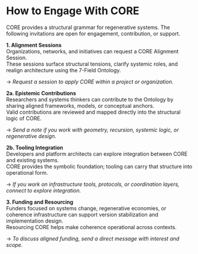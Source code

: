 # How to Engage With CORE

CORE provides a structural grammar for regenerative systems. The following invitations are open for engagement, contribution, or support.

**1. Alignment Sessions**\
Organizations, networks, and initiatives can request a CORE Alignment Session.\
These sessions surface structural tensions, clarify systemic roles, and realign architecture using the 7-Field Ontology.

→ _Request a session to apply CORE within a project or organization._

**2a. Epistemic Contributions**\
Researchers and systems thinkers can contribute to the Ontology by sharing aligned frameworks, models, or conceptual anchors.\
Valid contributions are reviewed and mapped directly into the structural logic of CORE.

→ _Send a note if you work with geometry, recursion, systemic logic, or regenerative design._

**2b. Tooling Integration**\
Developers and platform architects can explore integration between CORE and existing systems.\
CORE provides the symbolic foundation; tooling can carry that structure into operational form.

→ _If you work on infrastructure tools, protocols, or coordination layers, connect to explore integration._

**3. Funding and Resourcing**\
Funders focused on systems change, regenerative economies, or coherence infrastructure can support version stabilization and implementation design.\
Resourcing CORE helps make coherence operational across contexts.

→ _To discuss aligned funding, send a direct message with interest and scope._

